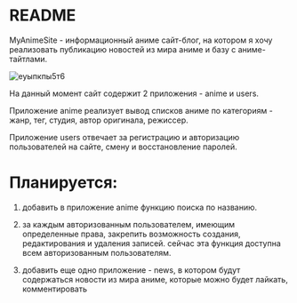 # README

MyAnimeSite - информационный аниме сайт-блог, на котором я хочу реализовать публикацию новостей из мира аниме и базу с аниме-тайтлами.

![еуыпкпы5т6](https://github.com/GalinaPimkina/MyAnimeSite/assets/133103137/4010c06f-a3ba-4722-8f31-13d6dbc9fa15)

На данный момент сайт содержит 2 приложения - anime и users. 

Приложение anime реализует вывод списков аниме по категориям - жанр, тег, студия, автор оригинала, режиссер.

Приложение users отвечает за регистрацию и авторизацию пользователей на сайте, смену и восстановление паролей.


# Планируется:
1) добавить в приложение anime функцию поиска по названию.

2) за каждым авторизованным пользователем, имеющим определенные права, закрепить возможность создания, редактирования и удаления записей. сейчас эта функция доступна всем авторизованным пользователям.

3) добавить еще одно приложение - news, в котором будут содержаться новости из мира аниме, которые можно будет лайкать, комментировать
